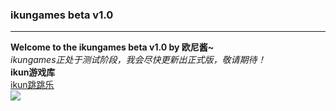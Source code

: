 <!DOCTYPE html>
<html>
	<head>
		<meta charset="utf-8">
		<meta name="viewort" content="width=device-width, initial-scale=1">
		<title>小黑子游戏库</title>
	</head>
	<body>
		<h3>ikungames beta v1.0</h3>
		<hr>
		<b>Welcome to the ikungames beta v1.0 by 欧尼酱~</b>
		<br>
		<i>ikungames正处于测试阶段，我会尽快更新出正式版，敬请期待！</i>
		<br>
		<b>ikun游戏库</b>
		<br>
		<a href="http://jlh.125ks.cn/cxk/dinogame/">ikun跳跳乐</a>
		<br>
		<img src="https://p3.ssl.qhimgs1.com/sdr/400__/t0163003b17fc314aa3.jpg">
	</body>
</html>
